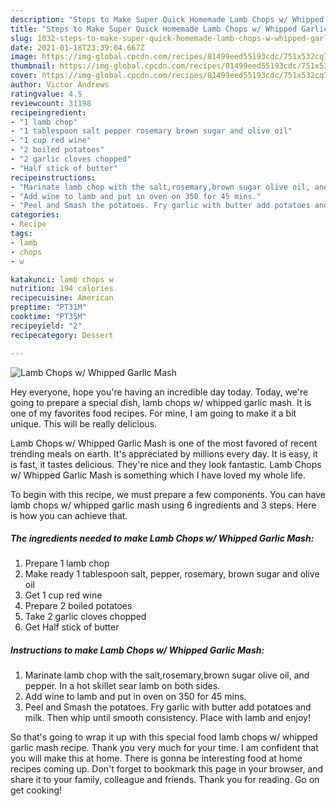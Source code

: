 ```yaml
---
description: "Steps to Make Super Quick Homemade Lamb Chops w/ Whipped Garlic Mash"
title: "Steps to Make Super Quick Homemade Lamb Chops w/ Whipped Garlic Mash"
slug: 1032-steps-to-make-super-quick-homemade-lamb-chops-w-whipped-garlic-mash
date: 2021-01-18T23:39:04.667Z
image: https://img-global.cpcdn.com/recipes/81499eed55193cdc/751x532cq70/lamb-chops-w-whipped-garlic-mash-recipe-main-photo.jpg
thumbnail: https://img-global.cpcdn.com/recipes/81499eed55193cdc/751x532cq70/lamb-chops-w-whipped-garlic-mash-recipe-main-photo.jpg
cover: https://img-global.cpcdn.com/recipes/81499eed55193cdc/751x532cq70/lamb-chops-w-whipped-garlic-mash-recipe-main-photo.jpg
author: Victor Andrews
ratingvalue: 4.5
reviewcount: 31198
recipeingredient:
- "1 lamb chop"
- "1 tablespoon salt pepper rosemary brown sugar and olive oil"
- "1 cup red wine"
- "2 boiled potatoes"
- "2 garlic cloves chopped"
- "Half stick of butter"
recipeinstructions:
- "Marinate lamb chop with the salt,rosemary,brown sugar olive oil, and pepper. In a hot skillet sear lamb on both sides."
- "Add wine to lamb and put in oven on 350 for 45 mins."
- "Peel and Smash the potatoes. Fry garlic with butter add potatoes and milk. Then whip until smooth consistency. Place with lamb and enjoy!"
categories:
- Recipe
tags:
- lamb
- chops
- w

katakunci: lamb chops w 
nutrition: 194 calories
recipecuisine: American
preptime: "PT31M"
cooktime: "PT35M"
recipeyield: "2"
recipecategory: Dessert

---
```



![Lamb Chops w/ Whipped Garlic Mash](https://img-global.cpcdn.com/recipes/81499eed55193cdc/751x532cq70/lamb-chops-w-whipped-garlic-mash-recipe-main-photo.jpg)

Hey everyone, hope you're having an incredible day today. Today, we're going to prepare a special dish, lamb chops w/ whipped garlic mash. It is one of my favorites food recipes. For mine, I am going to make it a bit unique. This will be really delicious.



Lamb Chops w/ Whipped Garlic Mash is one of the most favored of recent trending meals on earth. It's appreciated by millions every day. It is easy, it is fast, it tastes delicious. They're nice and they look fantastic. Lamb Chops w/ Whipped Garlic Mash is something which I have loved my whole life.


To begin with this recipe, we must prepare a few components. You can have lamb chops w/ whipped garlic mash using 6 ingredients and 3 steps. Here is how you can achieve that.

<!--inarticleads1-->

##### The ingredients needed to make Lamb Chops w/ Whipped Garlic Mash:

1. Prepare 1 lamb chop
1. Make ready 1 tablespoon salt, pepper, rosemary, brown sugar and olive oil
1. Get 1 cup red wine
1. Prepare 2 boiled potatoes
1. Take 2 garlic cloves chopped
1. Get Half stick of butter




<!--inarticleads2-->

##### Instructions to make Lamb Chops w/ Whipped Garlic Mash:

1. Marinate lamb chop with the salt,rosemary,brown sugar olive oil, and pepper. In a hot skillet sear lamb on both sides.
1. Add wine to lamb and put in oven on 350 for 45 mins.
1. Peel and Smash the potatoes. Fry garlic with butter add potatoes and milk. Then whip until smooth consistency. Place with lamb and enjoy!




So that's going to wrap it up with this special food lamb chops w/ whipped garlic mash recipe. Thank you very much for your time. I am confident that you will make this at home. There is gonna be interesting food at home recipes coming up. Don't forget to bookmark this page in your browser, and share it to your family, colleague and friends. Thank you for reading. Go on get cooking!
